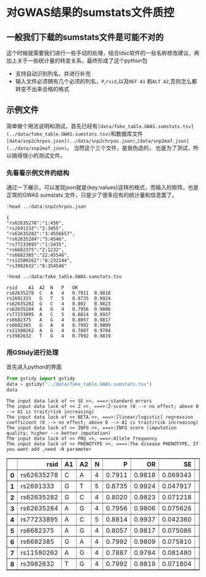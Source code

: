 # 对GWAS结果的sumstats文件质控

## 一般我们下载的sumstats文件是可能不对的

这个时候就需要我们进行一些手动的处理，结合ldsc软件的一些名称修改建议，再加上关于一些统计量的转变关系，最终形成了这个python包

- 支持自动识别列名，并进行补充
- 输入文件必须拥有几个必须的列名，`P`,`rsid`,以及`REF A1` 和`ALT A2`,否则怎么都转变不出来合格的格式

## 示例文件

简单做个用法说明和测试，首先已经有`[data/fake_table.GWAS.sumstats.tsv](../data/fake_table.GWAS.sumstats.tsv)`和数据库文件`[data/snp2chrpos.json](../data/snp2chrpos.json)`,`[data/snp2maf.json](../data/snp2maf.json)`。 当然这个三个文件，是我伪造的，
也是为了测试，所以搞得很小的测试文件。

### 先看看示例文件的结构

通过一下展示，可以发现json就是{key:values}这样的格式，而输入的矩阵，也是正常的GWAS sumstats 文件，只是少了很多应有的统计量和信息罢了。


```python
!head ../data/snp2chrpos.json
```

    {
    "rs62635278":"1:456",
    "rs2691333":"2:3455",
    "rs62635282":"3:4556657",
    "rs62635284":"5:4546",
    "rs77233895":"1:3435",
    "rs6682375":"2:1232",
    "rs6682385":"22:45546",
    "rs11580262":"8:232244",
    "rs3982632":"8:354546"



```python
!head ../data/fake_table.GWAS.sumstats.tsv
```

    rsid	A1	A2	N	P	OR
    rs62635278	C	A	4	0.7911	0.9818
    rs2691333	G	T	5	0.8735	0.9924
    rs62635282	G	C	4	0.802	0.9823
    rs62635284	A	G	4	0.7956	0.9806
    rs77233895	A	C	5	0.8814	0.9937
    rs6682375	A	G	4	0.8057	0.9817
    rs6682385	G	A	4	0.7992	0.9809
    rs11580262	A	G	4	0.7887	0.9784
    rs3982632	T	G	4	0.7992	0.9819


### 用GStidy进行处理

首先进入python的界面


```python
from gstidy import gstidy
data = gstidy("../data/fake_table.GWAS.sumstats.tsv")
data
```

    The input data lack of << SE >>, ===>:standard errors
    The input data lack of << Z >>, ===>:Z-score (0 --> no effect; above 0 --> A1 is trait/risk increasing)
    The input data lack of << BETA >>, ===>:[linear/logistic] regression coefficient (0 --> no effect; above 0 --> A1 is trait/risk increasing)
    The input data lack of << INFO >>, ===>:INFO score (imputation quality; higher --> better imputation)
    The input data lack of << FRQ >>, ===>:Allele frequency
    The input data lack of << PHENOTYPE >>, ===>:The disease PHENOTYPE, If you want add ,need -N parameter

</style>
<table border="1" class="dataframe">
  <thead>
    <tr style="text-align: right;">
      <th></th>
      <th>rsid</th>
      <th>A1</th>
      <th>A2</th>
      <th>N</th>
      <th>P</th>
      <th>OR</th>
      <th>SE</th>
      <th>BETA</th>
      <th>Z</th>
      <th>CHR</th>
      <th>BP</th>
      <th>MAF</th>
    </tr>
  </thead>
  <tbody>
    <tr>
      <th>0</th>
      <td>rs62635278</td>
      <td>C</td>
      <td>A</td>
      <td>4</td>
      <td>0.7911</td>
      <td>0.9818</td>
      <td>0.069343</td>
      <td>-0.018368</td>
      <td>-0.264882</td>
      <td>chr1</td>
      <td>456</td>
      <td>0.3</td>
    </tr>
    <tr>
      <th>1</th>
      <td>rs2691333</td>
      <td>G</td>
      <td>T</td>
      <td>5</td>
      <td>0.8735</td>
      <td>0.9924</td>
      <td>0.047917</td>
      <td>-0.007629</td>
      <td>-0.159214</td>
      <td>chr2</td>
      <td>3455</td>
      <td>0.4</td>
    </tr>
    <tr>
      <th>2</th>
      <td>rs62635282</td>
      <td>G</td>
      <td>C</td>
      <td>4</td>
      <td>0.8020</td>
      <td>0.9823</td>
      <td>0.071218</td>
      <td>-0.017859</td>
      <td>-0.250760</td>
      <td>chr3</td>
      <td>4556657</td>
      <td>0.5</td>
    </tr>
    <tr>
      <th>3</th>
      <td>rs62635284</td>
      <td>A</td>
      <td>G</td>
      <td>4</td>
      <td>0.7956</td>
      <td>0.9806</td>
      <td>0.075626</td>
      <td>-0.019591</td>
      <td>-0.259046</td>
      <td>chr5</td>
      <td>4546</td>
      <td>0.4</td>
    </tr>
    <tr>
      <th>4</th>
      <td>rs77233895</td>
      <td>A</td>
      <td>C</td>
      <td>5</td>
      <td>0.8814</td>
      <td>0.9937</td>
      <td>0.042360</td>
      <td>-0.006320</td>
      <td>-0.149195</td>
      <td>chr1</td>
      <td>3435</td>
      <td>0.9</td>
    </tr>
    <tr>
      <th>5</th>
      <td>rs6682375</td>
      <td>A</td>
      <td>G</td>
      <td>4</td>
      <td>0.8057</td>
      <td>0.9817</td>
      <td>0.075086</td>
      <td>-0.018470</td>
      <td>-0.245977</td>
      <td>chr2</td>
      <td>1232</td>
      <td>0.1</td>
    </tr>
    <tr>
      <th>6</th>
      <td>rs6682385</td>
      <td>G</td>
      <td>A</td>
      <td>4</td>
      <td>0.7992</td>
      <td>0.9809</td>
      <td>0.075810</td>
      <td>-0.019285</td>
      <td>-0.254383</td>
      <td>chr22</td>
      <td>45546</td>
      <td>0.2</td>
    </tr>
    <tr>
      <th>7</th>
      <td>rs11580262</td>
      <td>A</td>
      <td>G</td>
      <td>4</td>
      <td>0.7887</td>
      <td>0.9784</td>
      <td>0.081480</td>
      <td>-0.021837</td>
      <td>-0.267999</td>
      <td>chr8</td>
      <td>232244</td>
      <td>0.4</td>
    </tr>
    <tr>
      <th>8</th>
      <td>rs3982632</td>
      <td>T</td>
      <td>G</td>
      <td>4</td>
      <td>0.7992</td>
      <td>0.9819</td>
      <td>0.071804</td>
      <td>-0.018266</td>
      <td>-0.254383</td>
      <td>chr8</td>
      <td>354546</td>
      <td>0.7</td>
    </tr>
  </tbody>
</table>
</div>



